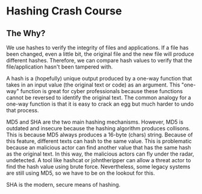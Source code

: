 <h1>Hashing Crash Course</h1>

<h2>The Why?</h2>

<p>We use hashes to verify the integrity of files and applications. If a file has been changed, even a little bit,
the original file and the new file will produce different hashes. Therefore, we can compare hash values to verify that 
the file/application hasn't been tampered with. 

A hash is a (hopefully) unique output produced by a one-way function that takes in an input value (the original text or code) 
as an argument. This "one-way" function is great for cyber professionals because these functions cannot be reversed to identify 
the original text. The common analogy for a one-way function is that it is easy to crack an egg but much harder to undo that process.

MD5 and SHA are the two main hashing mechanisms. However, MD5 is outdated and insecure because the hashing algorithm 
produces collisons. This is because MD5 always produces a 16-byte (chars) string. Because of this feature, different texts can hash to the same value. This is problematic because an malicious actor can find another value that has the same hash as the original text. In this way, the malicious actors can fly under the radar, undetected. A tool like hashcat or johntheripper can allow a threat actor to find the hash value using brute force. 
Nevertheless, some legacy systems are still using MD5, so we have to be on the lookout for this. 

SHA is the modern, secure means of hashing. 
</p>
